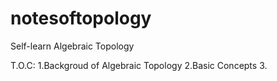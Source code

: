# notesoftopology
Self-learn Algebraic Topology

T.O.C:
1.Backgroud of Algebraic Topology
2.Basic Concepts
3.
